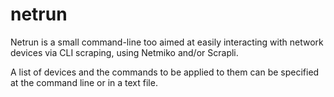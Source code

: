 # netrun

Netrun is a small command-line too aimed at easily interacting with network devices via CLI scraping, using Netmiko and/or Scrapli.

A list of devices and the commands to be applied to them can be specified at the command line or in a text file.